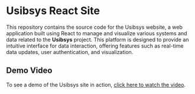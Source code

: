 # Usibsys React Site

This repository contains the source code for the Usibsys website, a web application built using React to manage and visualize various systems and data related to the **Usibsys** project. This platform is designed to provide an intuitive interface for data interaction, offering features such as real-time data updates, user authentication, and visualization.

## Demo Video

To see a demo of the Usibsys site in action, [click here to watch the video]([https://drive.google.com/drive/folders/1XYrf8](https://drive.google.com/drive/folders/1XYrf8CE2Bju0HsOnvTlEa9PO1AIMMBNL)).
